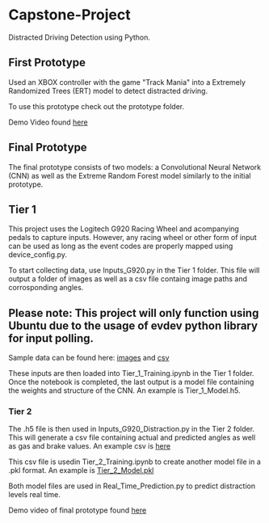 # Capstone-Project
Distracted Driving Detection using Python.

## First Prototype
Used an XBOX controller with the game "Track Mania" into a Extremely Randomized Trees (ERT) model to detect distracted driving.

To use this prototype check out the prototype folder.

Demo Video found [here](https://drive.google.com/file/d/1J2EZdBJU70OkKv2cZhLlnJ9tYzt1Xt7s/view)

## Final Prototype
The final prototype consists of two models: a Convolutional Neural Network (CNN) as well as the Extreme Random Forest model similarly to the initial prototype.

## Tier 1
This project uses the Logitech G920 Racing Wheel and acompanying pedals to capture inputs. However, any racing wheel or other form of input can be used as long as the event codes are properly mapped using device_config.py.

To start collecting data, use Inputs_G920.py in the Tier 1 folder. This file will output a folder of images as well as a csv file containg image paths and corrosponding angles.

## Please note: This project will only function using Ubuntu due to the usage of evdev python library for input polling.

Sample data can be found here: [images](https://drive.google.com/file/d/1ZrqJtPqAVVuZAycNJN9hl2rEKFiiJ80-/view) and [csv](https://drive.google.com/file/d/1996maLE5TBk1y27EInuKVQmH3TUtaa3F/view?usp=sharing)

These inputs are then loaded into Tier_1_Training.ipynb in the Tier 1 folder. Once the notebook is completed, the last output is a model file containing the weights and structure of the CNN. An example is Tier_1_Model.h5.

### Tier 2

The .h5 file is then used in Inputs_G920_Distraction.py in the Tier 2 folder. This will generate a csv file containing actual and predicted angles as well as gas and brake values. An example csv is [here](https://drive.google.com/open?id=1r5CpDfeUh8HH-mqdJl6BhRxLJxrpq-4C)

This csv file is usedin Tier_2_Training.ipynb to create another model file in a .pkl format. An example is [Tier_2_Model.pkl](https://drive.google.com/file/d/13EaXiiwL8QkGVRmzWvlR6II9gzFNARvz/view?usp=sharing)

Both model files are used in Real_Time_Prediction.py to predict distraction levels real time.

Demo video of final prototype found [here](https://drive.google.com/file/d/1Q2nekokL9cWF7Bn4HbtTa8DLEzJBVpIU/view)


